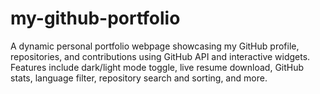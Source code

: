 # my-github-portfolio
A dynamic personal portfolio webpage showcasing my GitHub profile, repositories, and contributions using GitHub API and interactive widgets. Features include dark/light mode toggle, live resume download, GitHub stats, language filter, repository search and sorting, and more.
